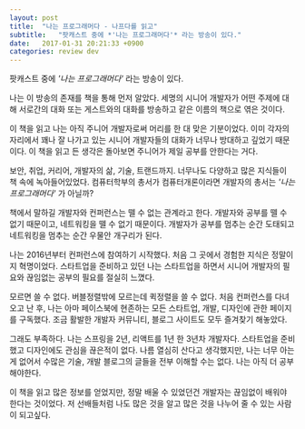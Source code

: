 ```yaml
---
layout: post
title:  "나는 프로그래머다 - 나프다를 읽고"
subtitle:   "팟캐스트 중에 *'나는 프로그래머다'* 라는 방송이 있다."
date:   2017-01-31 20:21:33 +0900
categories: review dev
---
```


팟캐스트 중에 *'나는 프로그래머다'* 라는 방송이 있다. 


나는 이 방송의 존재를 책을 통해 먼저 알았다. 세명의 시니어 개발자가 어떤 주제에 대해 서로간의 대화 또는 게스트와의 대화를 방송하고 같은 이름의 책으로 엮은 것이다.
 
이 책을 읽고 나는 아직 주니어 개발자로써 머리를 한 대 맞은 기분이었다. 이미 각자의 자리에서 꽤나 잘 나가고 있는 시니어 개발자들의 대화가 너무나 방대하고 깊었기 때문이다. 이 책을 읽고 든 생각은 돌아보면 주니어가 제일 공부를 안한다는 거다.
 
보안, 취업, 커리어, 개발자의 삶, 기술, 트랜드까지. 너무나도 다양하고 많은 지식들이 책 속에 녹아들어있었다. 컴퓨터학부의 총서가 컴퓨터개론이라면 개발자의 총서는 *'나는프로그래머다'* 가 아닐까?
 
책에서 말하길 개발자와 컨퍼런스는 뗄 수 없는 관계라고 한다. 개발자와 공부를 뗄 수 없기 때문이고, 네트워킹을 뗄 수 없기 때문이다. 개발자가 공부를 멈추는 순간 도태되고 네트워킹을 멈추는 순간 우물안 개구리가 된다.
 
나는 2016년부터 컨퍼런스에 참여하기 시작했다. 처음 그 곳에서 경험한 지식은 정말이지 혁명이었다. 스타트업을 준비하고 있던 나는 스타트업을 하면서 시니어 개발자의 필요와 끊임없는 공부의 필요를 절실히 느꼈다. 
 
모르면 쓸 수 없다. 버블정렬밖에 모르는데 퀵정렬을 쓸 수 없다. 처음 컨퍼런스를 다녀오고 난 후, 나는 아마 페이스북에 현존하는 모든 스타트업, 개발, 디자인에 관한 페이지를 구독했다. 조금 활발한 개발자 커뮤니티, 블로그 사이트도 모두 즐겨찾기 해놓았다.
 
그래도 부족하다. 나는 스프링을 2년, 리액트를 1년 한 3년차 개발자다. 스타트업을 준비했고 디자인에도 관심을 끊은적이 없다. 나름 열심히 산다고 생각했지만, 나는 너무 아는게 없어서 수많은 기술, 개발 블로그의 글들을 전부 이해할 수는 없다. 나는 아직 더 공부해야한다.
 
이 책을 읽고 많은 정보를 얻었지만, 정말 배울 수 있었던건 개발자는 끊임없이 배워야 한다는 것이었다. 저 선배들처럼 나도 많은 것을 알고 많은 것을 나누어 줄 수 있는 사람이 되고싶다.
 